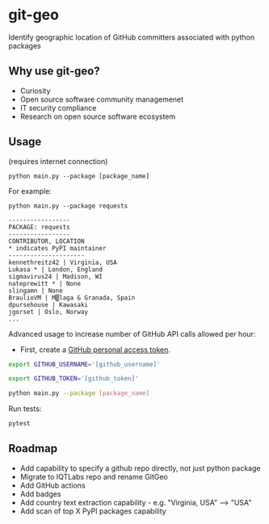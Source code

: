 # git-geo
Identify geographic location of GitHub committers associated with python packages

## Why use git-geo?
- Curiosity
- Open source software community managemenet
- IT security compliance
- Research on open source software ecosystem

## Usage

(requires internet connection)

```python main.py --package [package_name]```

For example:

```python main.py --package requests```

```
-----------------
PACKAGE: requests
-----------------
CONTRIBUTOR, LOCATION
* indicates PyPI maintainer
---------------------
kennethreitz42 | Virginia, USA
Lukasa * | London, England
sigmavirus24 | Madison, WI
nateprewitt * | None
slingamn | None
BraulioVM | M▒laga & Granada, Spain
dpursehouse | Kawasaki
jgorset | Oslo, Norway
...
```

Advanced usage to increase number of GitHub API calls allowed per hour:

- First, create a [GitHub personal access token](https://docs.github.com/en/github/authenticating-to-github/creating-a-personal-access-token).

```bash
export GITHUB_USERNAME='[github_username]'
```

```bash
export GITHUB_TOKEN='[github_token]'
```

```bash
python main.py --package [package_name]
```

Run tests:

```bash
pytest
```

## Roadmap

- Add capability to specify a github repo directly, not just python package
- Migrate to IQTLabs repo and rename GitGeo
- Add GitHub actions
- Add badges
- Add country text extraction capability - e.g. "Virginia, USA" --> "USA"
- Add scan of top X PyPI packages capability
